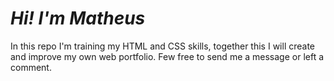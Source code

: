 # _Hi! I'm Matheus_
In this repo I'm training my HTML and CSS skills, together this I will create and improve my own web portfolio.
Few free to send me a message or left a comment.